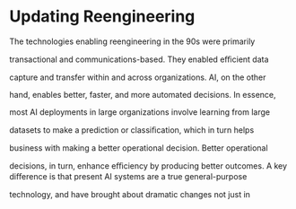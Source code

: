 # Updating Reengineering

The technologies enabling reengineering in the 90s were primarily

transactional and communications-based. They enabled eﬃcient data

capture and transfer within and across organizations. AI, on the other

hand, enables better, faster, and more automated decisions. In essence,

most AI deployments in large organizations involve learning from large

datasets to make a prediction or classiﬁcation, which in turn helps

business with making a better operational decision. Better operational

decisions, in turn, enhance eﬃciency by producing better outcomes. A key diﬀerence is that present AI systems are a true general-purpose

technology, and have brought about dramatic changes not just in